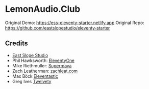 # LemonAudio.Club

Original Demo: https://ess-eleventy-starter.netlify.app
Original Repo: https://github.com/eastslopestudio/eleventy-starter



## Credits


- [East Slope Studio](https://github.com/eastslopestudio)
- Phil Hawksworth: [EleventyOne](https://github.com/philhawksworth/eleventyone)
- Mike Riethmuller: [Supermaya](https://github.com/MadeByMike/supermaya)
- Zach Leatherman: [zachleat.com](https://github.com/zachleat/zachleat.com)
- Max Böck [Eleventastic](https://github.com/maxboeck/eleventastic)
- Greg Ives [Twelvety](https://github.com/gregives/Twelvety)

